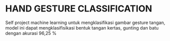 # HAND GESTURE CLASSIFICATION
Self project machine learning untuk mengklasifikasi gambar gesture tangan, model ini dapat mengklasifisikasi bentuk tangan kertas, gunting dan batu dengan akurasi 96,25 %
